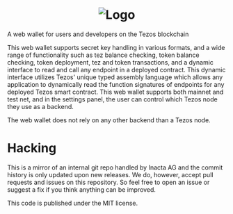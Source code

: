<span style="display:block;text-align:center">![Logo](https://myxtzwallet.tokengate.io/assets/img/logo.png)</span>
==========

A web wallet for users and developers on the Tezos blockchain

This web wallet supports secret key handling in various formats,
and a wide range of functionality such as tez balance checking,
token balance checking, token deployment, tez and token
transactions, and a dynamic interface to read and call any
endpoint in a deployed contract. This dynamic interface utilizes
Tezos' unique typed assembly language which allows any application
to dynamically read the function signatures of endpoints for any
deployed Tezos smart contract. This web wallet supports both
mainnet and test net, and in the settings panel, the user can
control which Tezos node they use as a backend.

The web wallet does not rely on any other backend than a Tezos
node.

Hacking
=======

This is a mirror of an internal git repo handled by Inacta AG
and the commit history is only updated upon new releases.
We do, however, accept pull requests and issues on this repository. So
feel free to open an issue or suggest a fix if you think anything
can be improved.

This code is published under the MIT license.
